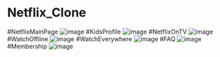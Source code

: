 # Netflix_Clone
#NetflixMainPage
![image](https://github.com/tishaa26/Netflix_Clone/assets/123740968/ebd53a6a-5ef2-4e6e-b144-b5ec6e1ba240)
#KidsProfile
![image](https://github.com/tishaa26/Netflix_Clone/assets/123740968/1a055583-3976-4a11-9b30-e33b7d031957)
#NetflixOnTV
![image](https://github.com/tishaa26/Netflix_Clone/assets/123740968/89175ae1-3ac6-49af-8e33-7f94c73e001a)
#WatchOffline
![image](https://github.com/tishaa26/Netflix_Clone/assets/123740968/a6293b8d-d0f6-4201-b58c-9c6e0e05171a)
#WatchEverywhere
![image](https://github.com/tishaa26/Netflix_Clone/assets/123740968/e42cdff0-c3b1-4e48-8658-e2a83b0d5acb)
#FAQ
![image](https://github.com/tishaa26/Netflix_Clone/assets/123740968/eff4080b-2811-4d25-9d55-ddc5d599f5e1)
#Membership
![image](https://github.com/tishaa26/Netflix_Clone/assets/123740968/b4e9952b-202b-44f3-8aad-53e0563f1233)
